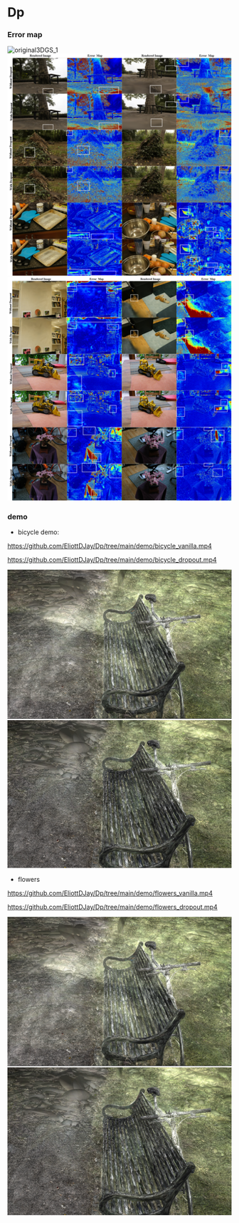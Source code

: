 # Dp

### Error map
![original3DGS_1](demo/original3DGS_1.png)
![original3DGS_1](demo/original3DGS_2.png)
![original3DGS_1](demo/original3DGS_3.png)


### demo

- bicycle
demo:

https://github.com/EliottDJay/Dp/tree/main/demo/bicycle_vanilla.mp4

https://github.com/EliottDJay/Dp/tree/main/demo/bicycle_dropout.mp4

![bicycle_dropout_ellipsodis](demo/bicycle_dropout_ellipsodises19.png)
![bicycle_vanilla_epllisodis19](demo/bicycle_vanilla_epllisodis19.png)

- flowers

https://github.com/EliottDJay/Dp/tree/main/demo/flowers_vanilla.mp4

https://github.com/EliottDJay/Dp/tree/main/demo/flowers_dropout.mp4

![bicycle_dropout_ellipsodis](demo/bicycle_dropout_ellipsodises19.png)
![bicycle_vanilla_epllisodis19](demo/bicycle_vanilla_epllisodis19.png)
